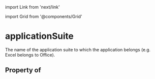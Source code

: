 import Link from 'next/link'
  
import Grid from '@components/Grid'

# applicationSuite

The name of the application suite to which the application belongs (e.g. Excel belongs to Office).

## Property of



